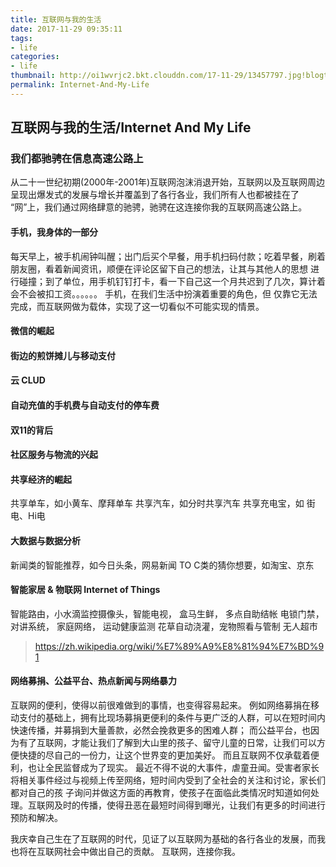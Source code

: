 ```yaml
---
title: 互联网与我的生活
date: 2017-11-29 09:35:11
tags:
- life
categories:
- life
thumbnail: http://oi1wvrjc2.bkt.clouddn.com/17-11-29/13457797.jpg!blogtitle
permalink: Internet-And-My-Life
---
```


互联网与我的生活/Internet And My Life
----

### 我们都驰骋在信息高速公路上
从二十一世纪初期(2000年-2001年)互联网泡沫消退开始，互联网以及互联网周边呈现出爆发式的发展与增长并覆盖到了各行各业，我们所有人也都被挂在了
“网”上，我们通过网络肆意的驰骋，驰骋在这连接你我的互联网高速公路上。

#### 手机，我身体的一部分
每天早上，被手机闹钟叫醒；出门后买个早餐，用手机扫码付款；吃着早餐，刷着朋友圈，看着新闻资讯，顺便在评论区留下自己的想法，让其与其他人的思想
进行碰撞；到了单位，用手机钉钉打卡，看一下自己这一个月共迟到了几次，算计着会不会被扣工资。。。。。。 手机，在我们生活中扮演着重要的角色，但
仅靠它无法完成，而互联网做为载体，实现了这一切看似不可能实现的情景。

#### 微信的崛起

#### 街边的煎饼摊儿与移动支付

#### 云 CLUD
 
#### 自动充值的手机费与自动支付的停车费


#### 双11的背后

#### 社区服务与物流的兴起

#### 共享经济的崛起

共享单车，如小黄车、摩拜单车
共享汽车，如分时共享汽车
共享充电宝，如 街电、Hi电

#### 大数据与数据分析

新闻类的智能推荐，如今日头条，网易新闻
TO C类的猜你想要，如淘宝、京东

#### 智能家居 & 物联网 Internet of Things

智能路由，小水滴监控摄像头，智能电视， 盒马生鲜， 多点自助结帐
电锁门禁， 对讲系统， 家庭网络， 运动健康监测
花草自动浇灌，宠物照看与管制 无人超市 



> https://zh.wikipedia.org/wiki/%E7%89%A9%E8%81%94%E7%BD%91

#### 网络募捐、公益平台、热点新闻与网络暴力 

互联网的便利，使得以前很难做到的事情，也变得容易起来。
例如网络募捐在移动支付的基础上，拥有比现场募捐更便利的条件与更广泛的人群，可以在短时间内快速传播，并募捐到大量善款，必然会挽救更多的困难人群；
而公益平台，也因为有了互联网，才能让我们了解到大山里的孩子、留守儿童的日常，让我们可以方便快捷的尽自己的一份力，让这个世界变的更加美好。
而且互联网不仅承载着便利，也让全民监督成为了现实。
最近不得不说的大事件，虐童丑闻。受害者家长将相关事件经过与视频上传至网络，短时间内受到了全社会的关注和讨论，家长们都对自己的孩
子询问并做这方面的再教育，使孩子在面临此类情况时知道如何处理。互联网及时的传播，使得丑恶在最短时间得到曝光，让我们有更多的时间进行预防和解决。


我庆幸自己生在了互联网的时代，见证了以互联网为基础的各行各业的发展，而我也将在互联网社会中做出自己的贡献。
互联网，连接你我。


